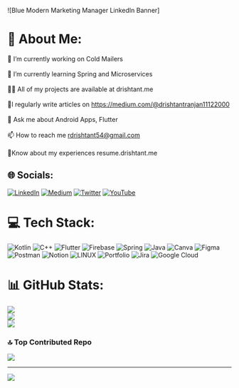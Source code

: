 ![Blue Modern Marketing Manager LinkedIn Banner]
# 💫 About Me:
🔭 I’m currently working on Cold Mailers<br><br>🌱 I’m currently learning Spring and Microservices<br><br> 👨‍💻
All of my projects are available at drishtant.me<br><br> 📝I regularly write articles on https://medium.com/@drishtantranjan11122000<br><br> 💬 Ask me about Android Apps, Flutter<br><br>📫 How to reach me rdrishtant54@gmail.com<br><br> 📄Know about my experiences resume.drishtant.me<br>


## 🌐 Socials:
[![LinkedIn](https://img.shields.io/badge/LinkedIn-%230077B5.svg?logo=linkedin&logoColor=white)](https://linkedin.com/in/drishtant-ranjan) [![Medium](https://img.shields.io/badge/Medium-12100E?logo=medium&logoColor=white)](https://medium.com/@https://medium.com/@drishtantranjan11122000) [![Twitter](https://img.shields.io/badge/Twitter-%231DA1F2.svg?logo=Twitter&logoColor=white)](https://twitter.com/DrishtantRanja2) [![YouTube](https://img.shields.io/badge/YouTube-%23FF0000.svg?logo=YouTube&logoColor=white)](https://youtube.com/@https://www.youtube.com/c/stargazers_drishtantranjan) 

# 💻 Tech Stack:
![Kotlin](https://img.shields.io/badge/kotlin-%230095D5.svg?style=for-the-badge&logo=kotlin&logoColor=white) ![C++](https://img.shields.io/badge/c++-%2300599C.svg?style=for-the-badge&logo=c%2B%2B&logoColor=white) ![Flutter](https://img.shields.io/badge/Flutter-%2302569B.svg?style=for-the-badge&logo=Flutter&logoColor=white) ![Firebase](https://img.shields.io/badge/firebase-%23039BE5.svg?style=for-the-badge&logo=firebase) ![Spring](https://img.shields.io/badge/spring-%236DB33F.svg?style=for-the-badge&logo=spring&logoColor=white) ![Java](https://img.shields.io/badge/java-%23ED8B00.svg?style=for-the-badge&logo=java&logoColor=white) ![Canva](https://img.shields.io/badge/Canva-%2300C4CC.svg?style=for-the-badge&logo=Canva&logoColor=white) 	![Figma](https://img.shields.io/badge/figma-%23F24E1E.svg?style=for-the-badge&logo=figma&logoColor=white) ![Postman](https://img.shields.io/badge/Postman-FF6C37?style=for-the-badge&logo=postman&logoColor=white) ![Notion](https://img.shields.io/badge/Notion-%23000000.svg?style=for-the-badge&logo=notion&logoColor=white) ![LINUX](https://img.shields.io/badge/Linux-FCC624?style=for-the-badge&logo=linux&logoColor=black) ![Portfolio](https://img.shields.io/badge/Portfolio-%23000000.svg?style=for-the-badge&logo=firefox&logoColor=#FF7139) ![Jira](https://img.shields.io/badge/jira-%230A0FFF.svg?style=for-the-badge&logo=jira&logoColor=white) ![Google Cloud](https://img.shields.io/badge/Google%20Cloud-%234285F4.svg?style=for-the-badge&logo=google-cloud&logoColor=white)
# 📊 GitHub Stats:
![](https://github-readme-stats.vercel.app/api?username=Drishtantranjan&theme=dark&hide_border=false&include_all_commits=false&count_private=false)<br/>
![](https://github-readme-streak-stats.herokuapp.com/?user=Drishtantranjan&theme=dark&hide_border=false)<br/>
![](https://github-readme-stats.vercel.app/api/top-langs/?username=Drishtantranjan&theme=dark&hide_border=false&include_all_commits=false&count_private=false&layout=compact)

### 🔝 Top Contributed Repo
![](https://github-contributor-stats.vercel.app/api?username=Drishtantranjan&limit=5&theme=apprentice&combine_all_yearly_contributions=true)

---
[![](https://visitcount.itsvg.in/api?id=Drishtantranjan&icon=0&color=0)](https://visitcount.itsvg.in)

<!-- Proudly created with GPRM ( https://gprm.itsvg.in ) -->
